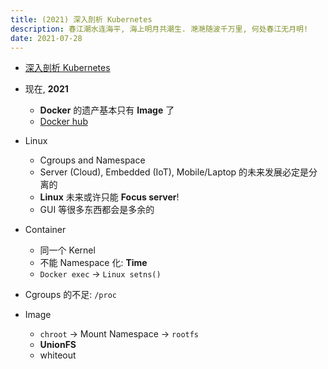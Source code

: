 ```yaml
---
title: (2021) 深入剖析 Kubernetes
description: 春江潮水连海平, 海上明月共潮生. 滟滟随波千万里, 何处春江无月明!
date: 2021-07-28
---
```


* [深入剖析 Kubernetes](https://book.douban.com/subject/35424872/)

* 现在, **2021**
  - **Docker** 的遗产基本只有 **Image** 了
  - [Docker hub](https://hub.docker.com)

* Linux
  - Cgroups and Namespace
  - Server (Cloud), Embedded (IoT), Mobile/Laptop 的未来发展必定是分离的
  - **Linux** 未来或许只能 **Focus server**!
  - GUI 等很多东西都会是多余的
* Container
  - 同一个 Kernel
  - 不能 Namespace 化: **Time**
  - `Docker exec` -> `Linux setns()`
* Cgroups 的不足: `/proc`
* Image
  - `chroot` -> Mount Namespace -> `rootfs`
  - **UnionFS**
  - whiteout
